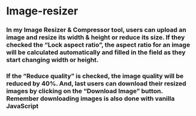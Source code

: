 # Image-resizer
<h3>In my Image Resizer & Compressor tool, users can upload an image and resize its width & height or reduce its size. If they checked the “Lock aspect ratio”, the aspect ratio for an image will be calculated automatically and filled in the field as they start changing width or height.</h3>


<h3>If the “Reduce quality” is checked, the image quality will be reduced by 40%. And, last users can download their resized images by clicking on the “Download Image” button. Remember downloading images is also done with vanilla JavaScript</h3>
